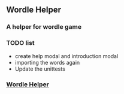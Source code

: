 ## Wordle Helper

### A helper for wordle game

### TODO list
- create help modal and introduction modal
- importing the words again
- Update the unittests

### [Wordle Helper](https://wordle-helper.minganci.org/)
